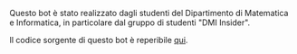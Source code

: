 Questo bot è stato realizzato dagli studenti del Dipartimento di Matematica e Informatica, in particolare dal gruppo di studenti "DMI Insider".

Il codice sorgente di questo bot è reperibile [qui](https://github.com/UNICT-DMI/Telegram-Medicina-Bot).
